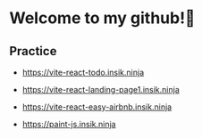 # Welcome to my github!👋

## Practice

- https://vite-react-todo.insik.ninja

- https://vite-react-landing-page1.insik.ninja

- https://vite-react-easy-airbnb.insik.ninja

- https://paint-js.insik.ninja
